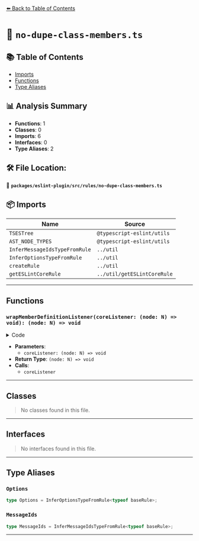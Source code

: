 [⬅️ Back to Table of Contents](../../../../index.md)

# 📄 `no-dupe-class-members.ts`

## 📚 Table of Contents

- [Imports](#imports)
- [Functions](#functions)
- [Type Aliases](#type-aliases)

## 📊 Analysis Summary

- **Functions**: 1
- **Classes**: 0
- **Imports**: 6
- **Interfaces**: 0
- **Type Aliases**: 2

## 🛠️ File Location:
📂 **`packages/eslint-plugin/src/rules/no-dupe-class-members.ts`**

## 📦 Imports

| Name | Source |
|------|--------|
| `TSESTree` | `@typescript-eslint/utils` |
| `AST_NODE_TYPES` | `@typescript-eslint/utils` |
| `InferMessageIdsTypeFromRule` | `../util` |
| `InferOptionsTypeFromRule` | `../util` |
| `createRule` | `../util` |
| `getESLintCoreRule` | `../util/getESLintCoreRule` |


---

## Functions

### `wrapMemberDefinitionListener(coreListener: (node: N) => void): (node: N) => void`

<details><summary>Code</summary>

```ts
function wrapMemberDefinitionListener<
      N extends TSESTree.MethodDefinition | TSESTree.PropertyDefinition,
    >(coreListener: (node: N) => void): (node: N) => void {
      return (node: N): void => {
        if (node.computed) {
          return;
        }

        if (
          node.value &&
          node.value.type === AST_NODE_TYPES.TSEmptyBodyFunctionExpression
        ) {
          return;
        }

        return coreListener(node);
      };
    }
```
</details>

- **Parameters**:
  - `coreListener: (node: N) => void`
- **Return Type**: `(node: N) => void`
- **Calls**:
  - `coreListener`

---

## Classes

> No classes found in this file.


---

## Interfaces

> No interfaces found in this file.


---

## Type Aliases

### `Options`

```ts
type Options = InferOptionsTypeFromRule<typeof baseRule>;
```

### `MessageIds`

```ts
type MessageIds = InferMessageIdsTypeFromRule<typeof baseRule>;
```


---